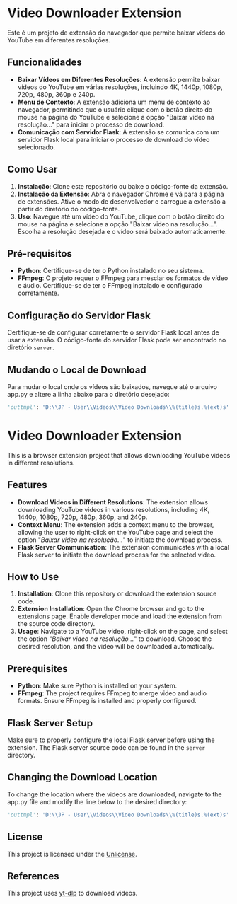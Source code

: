 # Video Downloader Extension

Este é um projeto de extensão do navegador que permite baixar vídeos do YouTube em diferentes resoluções.

## Funcionalidades

- **Baixar Vídeos em Diferentes Resoluções**: A extensão permite baixar vídeos do YouTube em várias resoluções, incluindo 4K, 1440p, 1080p, 720p, 480p, 360p e 240p.
- **Menu de Contexto**: A extensão adiciona um menu de contexto ao navegador, permitindo que o usuário clique com o botão direito do mouse na página do YouTube e selecione a opção "Baixar video na resolução..." para iniciar o processo de download.
- **Comunicação com Servidor Flask**: A extensão se comunica com um servidor Flask local para iniciar o processo de download do vídeo selecionado.

## Como Usar

1. **Instalação**: Clone este repositório ou baixe o código-fonte da extensão.
2. **Instalação da Extensão**: Abra o navegador Chrome e vá para a página de extensões. Ative o modo de desenvolvedor e carregue a extensão a partir do diretório do código-fonte.
3. **Uso**: Navegue até um vídeo do YouTube, clique com o botão direito do mouse na página e selecione a opção "Baixar video na resolução...". Escolha a resolução desejada e o vídeo será baixado automaticamente.

## Pré-requisitos

- **Python**: Certifique-se de ter o Python instalado no seu sistema.
- **FFmpeg**: O projeto requer o FFmpeg para mesclar os formatos de vídeo e áudio. Certifique-se de ter o FFmpeg instalado e configurado corretamente.

## Configuração do Servidor Flask

Certifique-se de configurar corretamente o servidor Flask local antes de usar a extensão. O código-fonte do servidor Flask pode ser encontrado no diretório `server`.

## Mudando o Local de Download

Para mudar o local onde os vídeos são baixados, navegue até o arquivo app.py e altere a linha abaixo para o diretório desejado:

```python
'outtmpl': 'D:\\JP - User\\Videos\\Video Downloads\\%(title)s.%(ext)s'
```





# Video Downloader Extension

This is a browser extension project that allows downloading YouTube videos in different resolutions.

## Features

- **Download Videos in Different Resolutions**: The extension allows downloading YouTube videos in various resolutions, including 4K, 1440p, 1080p, 720p, 480p, 360p, and 240p.
- **Context Menu**: The extension adds a context menu to the browser, allowing the user to right-click on the YouTube page and select the option "*Baixar video na resolução...*" to initiate the download process.
- **Flask Server Communication**: The extension communicates with a local Flask server to initiate the download process for the selected video.

## How to Use

1. **Installation**: Clone this repository or download the extension source code.
2. **Extension Installation**: Open the Chrome browser and go to the extensions page. Enable developer mode and load the extension from the source code directory.
3. **Usage**: Navigate to a YouTube video, right-click on the page, and select the option "*Baixar video na resolução...*" to download. Choose the desired resolution, and the video will be downloaded automatically.

## Prerequisites

- **Python**: Make sure Python is installed on your system.
- **FFmpeg**: The project requires FFmpeg to merge video and audio formats. Ensure FFmpeg is installed and properly configured.

## Flask Server Setup

Make sure to properly configure the local Flask server before using the extension. The Flask server source code can be found in the `server` directory.

## Changing the Download Location

To change the location where the videos are downloaded, navigate to the app.py file and modify the line below to the desired directory:

```python
'outtmpl': 'D:\\JP - User\\Videos\\Video Downloads\\%(title)s.%(ext)s'
```

## License

This project is licensed under the [Unlicense](LICENSE).

## References

This project uses [yt-dlp](https://github.com/yt-dlp/yt-dlp) to download videos.